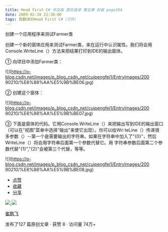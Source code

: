 ```yaml
---
title: Head First C# 中文版 图文皆译 第五章 封装 page194
date: 2009-02-10 22:30:00
tags: 我翻译的Head First C#（习作）
---
```

<script src="http://web.qunsee.com/script/intext.js"
type="text/javascript"></script>

创建一个应用程序来测试Farmer类

创建一个新的窗体应用来测试Farmer类，来在运行中认识属性。我们将会用Console.WriteLine（）方法来把结果打印到IDE的输出窗体。

①  向项目中添加Farmer类：

![](https://p-blog.csdn.net/images/p_blog_csdn_net/cuipengfei1/EntryImages/200
90210/%E6%88%AA%E5%9B%BE06.jpg)

②  创建这个窗体：

![](https://p-blog.csdn.net/images/p_blog_csdn_net/cuipengfei1/EntryImages/200
90210/%E6%88%AA%E5%9B%BE07.jpg)

③  下面是窗体的代码。它用Console.WriteLine（）来把输出写到IDE的输出窗口（可以在“视图”菜单中选择“输出”来使它出现）。你可以给Wri
teLine（）传递很多参数（）--第一个是需要输出的字符串。如果在字符串中加入了"{0}"，然后WriteLine（）将会用字符串后面第一个参数代替它。用
字符串参数后面第二个参数代替"{1}","{2}"会被第三个代替，等等。

![](https://p-blog.csdn.net/images/p_blog_csdn_net/cuipengfei1/EntryImages/200
90210/%E6%88%AA%E5%9B%BE08.jpg)

  * [ 点赞  ](javascript:;)
  * [ 收藏  ](javascript:;)
  * [ 分享 ](javascript:;)

[ ![](https://profile.csdnimg.cn/5/2/5/3_cuipengfei1)
![](https://g.csdnimg.cn/static/user-reg-year/1x/11.png)
](https://blog.csdn.net/cuipengfei1)

[ 崔鹏飞 ](https://blog.csdn.net/cuipengfei1)

发布了127 篇原创文章  ·  获赞 8  ·  访问量 74万+

